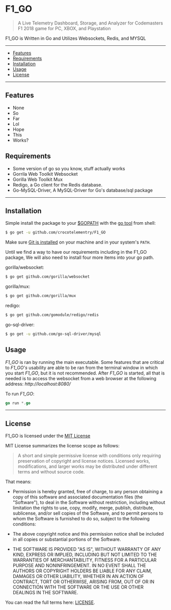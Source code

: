 # F1_GO

> A Live Telemetry Dashboard, Storage, and Analyzer for Codemasters F1 2018 game for PC, XBOX, and Playstation

F1_GO is Written in Go and Utilizes Websockets, Redis, and MYSQL

---------------------------------------
  * [Features](#features)
  * [Requirements](#requirements)
  * [Installation](#installation)
  * [Usage](#usage)
  * [License](#license)

---------------------------------------

## Features
  * None
  * So
  * Far
  * Lol
  * Hope
  * This
  * Works?

## Requirements
  * Some version of go so you know, stuff actually works
  * Gorrila Web Toolkit Websocket
  * Gorilla Web Toolkit Mux
  * Redigo, a Go client for the Redis database.
  * Go-MySQL-Driver, A MySQL-Driver for Go's database/sql package

---------------------------------------

## Installation
Simple install the package to your [$GOPATH](https://github.com/golang/go/wiki/GOPATH "GOPATH") with the [go tool](https://golang.org/cmd/go/ "go command") from shell:
```bash
$ go get -u github.com/crocotelementry/F1_GO
```
Make sure [Git is installed](https://git-scm.com/downloads) on your machine and in your system's `PATH`.

Until we find a way to have our requirements including in the F1_GO package, We will also need to install four more items into your go path.

gorilla/websocket:
```bash
$ go get github.com/gorilla/websocket
```

gorilla/mux:
```bash
$ go get github.com/gorilla/mux
```

redigo:
```bash
$ go get github.com/gomodule/redigo/redis
```

go-sql-driver:
```bash
$ go get -u github.com/go-sql-driver/mysql
```

## Usage
*F1_GO* is ran by running the main executable. Some features that are critical to *F1_GO's* usability are able to be ran from the terminal window in which you
start *F1_GO*, but it is not recommended. After *F1_GO* is started, all that is needed is to access the websocket from a web browser at the following address: *http://localhost:8080/*

To run *F1_GO*:
```go
go run *.go
```

---------------------------------------

## License
F1_GO is licensed under the [MIT License](https://raw.github.com/crocotelementry/F1_GO/master/LICENSE)

MIT License summarizes the license scope as follows:
> A short and simple permissive license with conditions only requiring preservation of copyright and license notices. Licensed works, modifications, and larger works may be distributed under different terms and without source code.


That means:
  * Permission is hereby granted, free of charge, to any person obtaining a copy
  of this software and associated documentation files (the "Software"), to deal
  in the Software without restriction, including without limitation the rights
  to use, copy, modify, merge, publish, distribute, sublicense, and/or sell
  copies of the Software, and to permit persons to whom the Software is
  furnished to do so, subject to the following conditions:

  * The above copyright notice and this permission notice shall be included in all
  copies or substantial portions of the Software.

  * THE SOFTWARE IS PROVIDED "AS IS", WITHOUT WARRANTY OF ANY KIND, EXPRESS OR
  IMPLIED, INCLUDING BUT NOT LIMITED TO THE WARRANTIES OF MERCHANTABILITY,
  FITNESS FOR A PARTICULAR PURPOSE AND NONINFRINGEMENT. IN NO EVENT SHALL THE
  AUTHORS OR COPYRIGHT HOLDERS BE LIABLE FOR ANY CLAIM, DAMAGES OR OTHER
  LIABILITY, WHETHER IN AN ACTION OF CONTRACT, TORT OR OTHERWISE, ARISING FROM,
  OUT OF OR IN CONNECTION WITH THE SOFTWARE OR THE USE OR OTHER DEALINGS IN THE
  SOFTWARE.

You can read the full terms here: [LICENSE](https://raw.github.com/crocotelementry/F1_GO/master/LICENSE).
